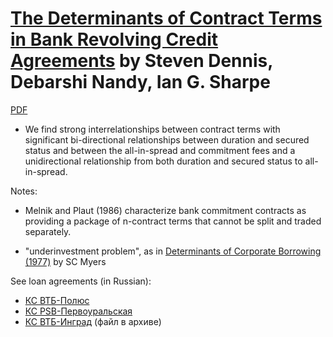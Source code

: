# [The Determinants of Contract Terms in Bank Revolving Credit Agreements][rpi] by Steven Dennis, Debarshi Nandy, Ian G. Sharpe

[rpi]: http://homepages.rpi.edu/home/17/wuq2/public_html/dealscan%20paper/nandy%20sharpe_2000jfqa_the%20determinants%20of%20contract%20terms%20in%20bank%20revolving%20credit%20agreements.pdf

[PDF][rpi]

- We find strong interrelationships between contract terms with significant bi-directional relationships between duration and secured status and between the all-in-spread and commitment fees and a unidirectional relationship from both duration and secured status to all-in-spread.

Notes:

- Melnik and Plaut (1986) characterize bank commitment contracts as providing a package of n-contract terms that cannot be split and traded separately.

- "underinvestment problem", as in [Determinants of Corporate Borrowing (1977)](https://www2.bc.edu/thomas-chemmanur/phdfincorp/MF891%20papers/Myers%201977.pdf) by SC Myers

See loan agreements (in Russian):

- [КС ВТБ-Полюс](https://www.google.com/url?sa=t&rct=j&q=&esrc=s&source=web&cd=5&cad=rja&uact=8&ved=2ahUKEwjlxPbK5Y_oAhXnkIsKHR_GBqsQFjAEegQIBxAB&url=http%3A%2F%2Fzakupki.gov.ru%2F223%2Fpurchase%2Fpublic%2Fdownload%2Fdownload.html%3Fid%3D28597854&usg=AOvVaw3UYrO1jKptFe6siAQ-x0AS)
- [КС PSB-Первоуральская](https://www.google.com/url?sa=t&rct=j&q=&esrc=s&source=web&cd=2&cad=rja&uact=8&ved=2ahUKEwjgwMuO5o_oAhXul4sKHegmAisQFjABegQIAhAB&url=http%3A%2F%2Fzakupki.gov.ru%2F223%2Fpurchase%2Fpublic%2Fdownload%2Fdownload.html%3Fid%3D23835703&usg=AOvVaw1qzONNH8dC4HPALM2Nncdm)
- [КС ВТБ-Инград](https://www.google.com/url?sa=t&rct=j&q=&esrc=s&source=web&cd=3&cad=rja&uact=8&ved=2ahUKEwiKwJjs54_oAhXGpYsKHeBbBuYQFjACegQIBhAB&url=https%3A%2F%2Fwww.e-disclosure.ru%2Fportal%2FFileLoad.ashx%3FFileid%3D1556347&usg=AOvVaw2K3kMKawtfYmr48DKnGify) (файл в архиве)
